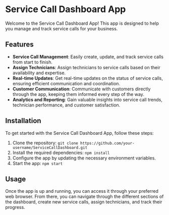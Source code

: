 # Service Call Dashboard App

Welcome to the Service Call Dashboard App! This app is designed to help you manage and track service calls for your business.

## Features

- **Service Call Management**: Easily create, update, and track service calls from start to finish.
- **Assign Technicians**: Assign technicians to service calls based on their availability and expertise.
- **Real-time Updates**: Get real-time updates on the status of service calls, ensuring efficient communication and coordination.
- **Customer Communication**: Communicate with customers directly through the app, keeping them informed every step of the way.
- **Analytics and Reporting**: Gain valuable insights into service call trends, technician performance, and customer satisfaction.

## Installation

To get started with the Service Call Dashboard App, follow these steps:

1. Clone the repository: `git clone https://github.com/your-username/ServiceCallDashboard.git`
2. Install the required dependencies: `npm install`
3. Configure the app by updating the necessary environment variables.
4. Start the app: `npm start`

## Usage

Once the app is up and running, you can access it through your preferred web browser. From there, you can navigate through the different sections of the dashboard, create new service calls, assign technicians, and track their progress.


